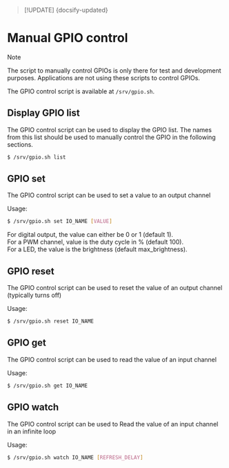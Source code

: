 > [!UPDATE] {docsify-updated}
# Manual GPIO control

> [!NOTE]
> The script to manually control GPIOs is only there for test and development purposes.
> Applications are not using these scripts to control GPIOs.

The GPIO control script is available at `/srv/gpio.sh`.

## Display GPIO list

The GPIO control script can be used to display the GPIO list. The names from this list should be used to manually control the GPIO in the following sections.

```bash
$ /srv/gpio.sh list
```

## GPIO set

The GPIO control script can be used to set a value to an output channel

Usage:
```bash
$ /srv/gpio.sh set IO_NAME [VALUE]
```

For digital output, the value can either be 0 or 1 (default 1).<br/>
For a PWM channel, value is the duty cycle in % (default 100).<br/>
For a LED, the value is the brightness (default max_brightness).<br/>

## GPIO reset

The GPIO control script can be used to reset the value of an output channel (typically turns off)

Usage:
```bash
$ /srv/gpio.sh reset IO_NAME
```

## GPIO get

The GPIO control script can be used to read the value of an input channel

Usage:
```bash
$ /srv/gpio.sh get IO_NAME
```

## GPIO watch

The GPIO control script can be used to Read the value of an input channel in an infinite loop

Usage:
```bash
$ /srv/gpio.sh watch IO_NAME [REFRESH_DELAY]
```
